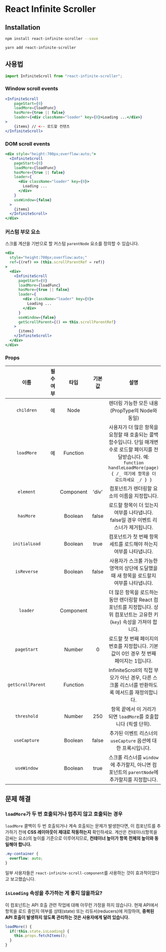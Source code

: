 # React Infinite Scroller

## Installation

```bash
npm install react-infinite-scroller --save
```

```bash
yarn add react-infinite-scroller
```

## 사용법

```jsx
import InfiniteScroll from "react-infinite-scroller";
```

### Window scroll events

```jsx
<InfiniteScroll
    pageStart={0}
    loadMore={loadFunc}
    hasMore={true || false}
    loader={<div className="loader" key={0}>Loading ...</div>}
>
    {items} // <-- 로드할 컨텐츠
</InfiniteScroll>
```

### DOM scroll events

```jsx
<div style="height:700px;overflow:auto;">
  <InfiniteScroll
    pageStart={0}
    loadMore={loadFunc}
    hasMore={true || false}
    loader={
      <div className="loader" key={0}>
        Loading ...
      </div>
    }
    useWindow={false}
  >
    {items}
  </InfiniteScroll>
</div>
```

### 커스텀 부모 요소

스크롤 계산을 기반으로 할 커스텀 `parentNode` 요소를 정의할 수 있습니다.

```jsx
<div
  style="height:700px;overflow:auto;"
  ref={(ref) => (this.scrollParentRef = ref)}
>
  <div>
    <InfiniteScroll
      pageStart={0}
      loadMore={loadFunc}
      hasMore={true || false}
      loader={
        <div className="loader" key={0}>
          Loading ...
        </div>
      }
      useWindow={false}
      getScrollParent={() => this.scrollParentRef}
    >
      {items}
    </InfiniteScroll>
  </div>
</div>
```

### Props

|       이름        | 필수 여부 |   타입    | 기본값 |                                                                                         설명                                                                                          |
| :---------------: | :-------: | :-------: | :----: | :-----------------------------------------------------------------------------------------------------------------------------------------------------------------------------------: |
|    `children`     |    예     |   Node    |        |                                                                   렌더링 가능한 모든 내용 (PropType의 Node와 동일)                                                                    |
|    `loadMore`     |    예     | Function  |        | 사용자가 더 많은 항목을 요청할 때 호출되는 콜백 함수입니다. 단일 매개변수로 로드할 페이지를 전달받습니다. 예: `function handleLoadMore(page) { /_ 여기에 항목을 더 로드하세요 _/ } }` |
|     `element`     |           | Component | 'div'  |                                                                     컴포넌트가 렌더링할 요소의 이름을 지정합니다.                                                                     |
|     `hasMore`     |           |  Boolean  | false  |                                                  로드할 항목이 더 있는지 여부를 나타냅니다. false일 경우 이벤트 리스너가 제거됩니다.                                                  |
|   `initialLoad`   |           |  Boolean  |  true  |                                                           컴포넌트가 첫 번째 항목 세트를 로드해야 하는지 여부를 나타냅니다.                                                           |
|    `isReverse`    |           |  Boolean  | false  |                                                사용자가 스크롤 가능한 영역의 상단에 도달했을 때 새 항목을 로드할지 여부를 나타냅니다.                                                 |
|     `loader`      |           | Component |        |                               더 많은 항목을 로드하는 동안 렌더링할 React 컴포넌트를 지정합니다. 상위 컴포넌트는 고유한 키(`key`) 속성을 가져야 합니다.                               |
|    `pageStart`    |           |  Number   |   0    |                                                로드할 첫 번째 페이지의 번호를 지정합니다. 기본값이 0인 경우 첫 번째 페이지는 1입니다.                                                 |
| `getScrollParent` |           | Function  |        |                                            InfiniteScroll의 직접 부모가 아닌 경우, 다른 스크롤 리스너를 반환하도록 메서드를 재정의합니다.                                             |
|    `threshold`    |           |  Number   |  250   |                                                            항목 끝에서 이 거리가 되면 `loadMore`를 호출합니다 (픽셀 단위).                                                            |
|   `useCapture`    |           |  Boolean  | false  |                                                             추가된 이벤트 리스너의 `useCapture` 옵션에 대한 프록시입니다.                                                             |
|    `useWindow`    |           |  Boolean  |  true  |                                             스크롤 리스너를 `window`에 추가할지, 아니면 컴포넌트의 `parentNode`에 추가할지를 지정합니다.                                              |

## 문제 해결

### `loadMore`가 두 번 호출되거나 멈추지 않고 호출되는 경우

`loadMore` 콜백이 두 번 호출되거나 계속 호출되는 문제가 발생한다면, 이 컴포넌트를 추가하기 전에 **CSS 레이아웃이 제대로 작동하는지** 확인하세요. 계산은 컨테이너(항목을 감싸는 요소)의 높이를 기준으로 이루어지므로, **컨테이너 높이가 항목 전체의 높이와 동일해야 합니다.**

```css
.my-container {
  overflow: auto;
}
```

일부 사용자들은 `react-infinite-scroll-component`를 사용하는 것이 효과적이었다고 보고했습니다.

### **`isLoading` 속성을 추가하는 게 좋지 않을까요?**

이 컴포넌트는 API 호출 관련 작업에 대해 아무런 가정을 하지 않습니다. 현재 API에서 항목을 로드 중인지 여부를 상태(state) 또는 리듀서(reducers)에 저장하여, **중복된 API 호출이 발생하지 않도록 관리하는 것은 사용자에게 달려 있습니다.**

```jsx
loadMore() {
  if(!this.state.isLoading) {
    this.props.fetchItems();
  }
}
```
